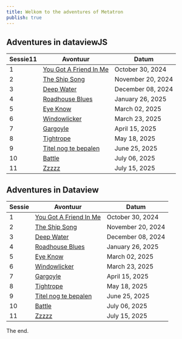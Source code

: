 ```yaml
---
title: Welkom to the adventures of Metatron
publish: true
---
```

## Adventures in dataviewJS
|Sessie11|Avontuur|Datum|
|---|---|---|
|1|[You Got A Friend In Me](/content/Adventures/001%2520-%2520You%2520Got%2520A%2520Friend%2520In%2520Me.md#)|October 30, 2024|
|2|[The Ship Song](/content/Adventures/002%2520-%2520The%2520Ship%2520Song.md#)|November 20, 2024|
|3|[Deep Water](/content/Adventures/003%2520-%2520Deep%2520Water.md#)|December 08, 2024|
|4|[Roadhouse Blues](/content/Adventures/004%2520-%2520Roadhouse%2520Blues.md#)|January 26, 2025|
|5|[Eye Know](/content/Adventures/005%2520-%2520Eye%2520Know.md#)|March 02, 2025|
|6|[Windowlicker](/content/Adventures/006%2520-%2520Windowlicker.md#)|March 23, 2025|
|7|[Gargoyle](/content/Adventures/007%2520-%2520Gargoyle.md#)|April 15, 2025|
|8|[Tightrope](/content/Adventures/008%2520-%2520Tightrope.md#)|May 18, 2025|
|9|[Titel nog te bepalen](/content/Adventures/009%2520-%2520Titel%2520nog%2520te%2520bepalen.md#)|June 25, 2025|
|10|[Battle](/content/Adventures/010%2520-%2520Battle.md#)|July 06, 2025|
|11|[Zzzzz](/content/Adventures/011%2520-%2520Zzzzz.md#)|July 15, 2025|

## Adventures in Dataview
| Sessie | Avontuur                                                                       | Datum             |
| ------ | ------------------------------------------------------------------------------ | ----------------- |
| 1      | [You Got A Friend In Me](/content/Adventures/001%2520-%2520You%2520Got%2520A%2520Friend%2520In%2520Me.md.md#) | October 30, 2024  |
| 2      | [The Ship Song](/content/Adventures/002%2520-%2520The%2520Ship%2520Song.md.md#)                   | November 20, 2024 |
| 3      | [Deep Water](/content/Adventures/003%2520-%2520Deep%2520Water.md.md#)                         | December 08, 2024 |
| 4      | [Roadhouse Blues](/content/Adventures/004%2520-%2520Roadhouse%2520Blues.md.md#)               | January 26, 2025  |
| 5      | [Eye Know](/content/Adventures/005%2520-%2520Eye%2520Know.md.md#)                             | March 02, 2025    |
| 6      | [Windowlicker](/content/Adventures/006%2520-%2520Windowlicker.md.md#)                     | March 23, 2025    |
| 7      | [Gargoyle](/content/Adventures/007%2520-%2520Gargoyle.md.md#)                             | April 15, 2025    |
| 8      | [Tightrope](/content/Adventures/008%2520-%2520Tightrope.md.md#)                           | May 18, 2025      |
| 9      | [Titel nog te bepalen](/content/Adventures/009%2520-%2520Titel%2520nog%2520te%2520bepalen.md.md#)     | June 25, 2025     |
| 10     | [Battle](/content/Adventures/010%2520-%2520Battle.md.md#)                                 | July 06, 2025     |
| 11     | [Zzzzz](/content/Adventures/011%2520-%2520Zzzzz.md.md#)                                   | July 15, 2025     |


The end.
